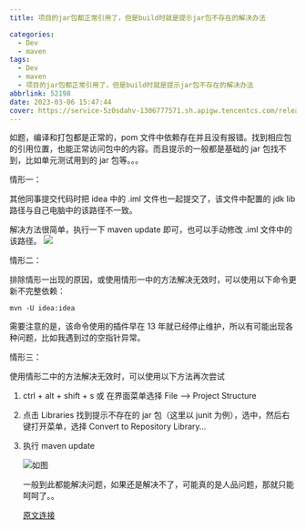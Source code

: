 ```yaml
---
title: 项目的jar包都正常引用了，但是build时就是提示jar包不存在的解决办法

categories:
  - Dev
  - maven
tags:
  - Dev
  - maven
  - 项目的jar包都正常引用了，但是build时就是提示jar包不存在的解决办法
abbrlink: 52198
date: 2023-03-06 15:47:44
cover: https://service-5z0sdahv-1306777571.sh.apigw.tencentcs.com/release/?uuid=a06744e5719a4e3c8bd30bf22c45ae71
---
```


如题，编译和打包都是正常的，pom 文件中依赖存在并且没有报错。找到相应包的引用位置，也能正常访问包中的内容。而且提示的一般都是基础的 jar 包找不到，比如单元测试用到的 jar 包等。。。

情形一：

其他同事提交代码时把 idea 中的 .iml 文件也一起提交了，该文件中配置的 jdk lib 路径与自己电脑中的该路径不一致。

解决方法很简单，执行一下 maven update 即可，也可以手动修改 .iml 文件中的该路径。
![](https://raw.githubusercontent.com/zhangyuhannerv/picture-host-1/main/20210713083737.png)

情形二：

排除情形一出现的原因，或使用情形一中的方法解决无效时，可以使用以下命令更新不完整依赖：

`mvn -U idea:idea`

需要注意的是，该命令使用的插件早在 13 年就已经停止维护，所以有可能出现各种问题，比如我遇到过的空指针异常。

情形三：

使用情形二中的方法解决无效时，可以使用以下方法再次尝试

1.  ctrl + alt + shift + s 或 在界面菜单选择 File --> Project Structure
2.  点击 Libraries 找到提示不存在的 jar 包（这里以 junit 为例），选中，然后右键打开菜单，选择 Convert to Repository Library…
3.  执行 maven update

    ![如图](https://raw.githubusercontent.com/zhangyuhannerv/picture-host-1/main/20210713084001.png)

    一般到此都能解决问题，如果还是解决不了，可能真的是人品问题，那就只能呵呵了。。

    [原文连接](https://www.jb51.net/article/189894.htm)